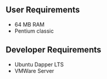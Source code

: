 ## User Requirements ##
  * 64 MB RAM
  * Pentium classic

## Developer Requirements ##
  * Ubuntu Dapper LTS
  * VMWare Server